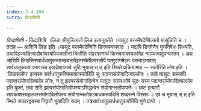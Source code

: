 ```yaml
---
index: 3.4.104
sutra: किदाशिषि

---
```

_किदाशिषि_ - किदाशिषि ।लिङः सीयु॑डित्यतो लिङ इत्यनुवर्तते ।यासुट् परस्मैपदेष्वि॑त्यतो यासुडिति च । तदाह — आशिषि लिङ इति ।यासुट् परस्मैपदेष्वि॑ति ङित्त्वस्यापवादः । यद्यपि ङित्त्वेनैव गुणनिषेधः सिध्यति, तथापिइज्या॑दित्यादौवचिस्वपियजादीनां किती॑ति संप्रसारणार्थं कित्तवमावश्यकमिह न्याय्यत्वादुपन्यस्तम् । अथ आशिषि लिङस्तिप्यार्धधातुकत्वाच्छबभावेइतश्चे॑तीकारलोपे यासुटागमेऽतः परत्वाऽभावात् सार्वधातुकात्वाऽभावाच्च इयादेशाऽभावे सुटि भूयास् स् त् इति स्थिते प्रक्रियामाह —  स्कोरिति लोप इति । 'लिङसलोप' इत्यस्य सार्वधातुकविषयत्वात्स्कोरिति सुः पदान्तसंयोगादित्वाल्लोपः । ततो यासुटः सस्यापि पदान्तसंयोगादित्वादेव लोपः, न तु झल्परसंयोगादित्वेन यासुटः सस्य लोपे सुटः सस्य पदान्तसंयोगादित्वाल्लोप इति युक्तं, तथा सति झल्पसंयोगादिलोपस्याऽसिद्धत्वेन संयोगान्तलोपापत्तेः । भ्रष्ट इत्यादौ सावकाशस्यझल्परसंयोगादिलोपस्य संयोगान्तलोपाऽबाधकत्वादिति शब्दरत्ने विस्तरः । एवं च भूयास् स् त् इति स्थिते सकारद्वयस्य निवृत्तौ भूयादिति रूपम् । तत्रसार्वधातुकार्धधातुकयो॑रिति गुणे प्राप्ते । 